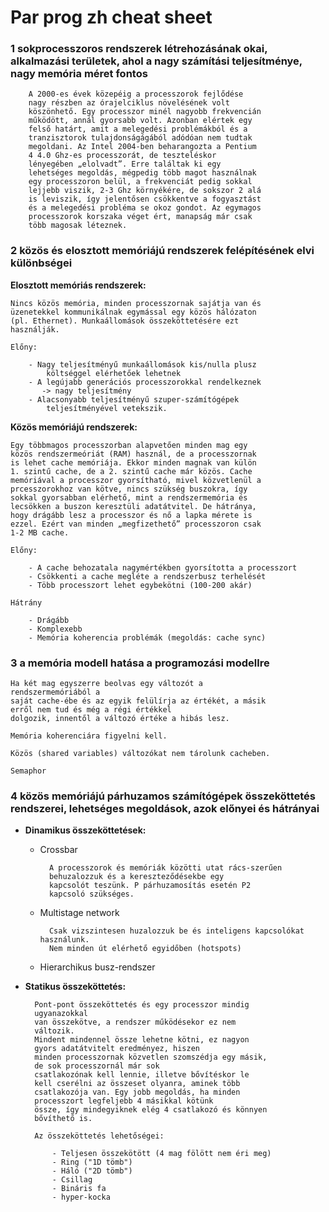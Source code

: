 # Par prog zh cheat sheet

### **1** sokprocesszoros rendszerek létrehozásának okai, alkalmazási területek, ahol a nagy számítási teljesítménye, nagy memória méret fontos

        A 2000-es évek közepéig a processzorok fejlődése
        nagy részben az órajelciklus növelésének volt
        köszönhető. Egy processzor minél nagyobb frekvencián
        működött, annál gyorsabb volt. Azonban elértek egy
        felső határt, amit a melegedési problémákból és a
        tranzisztorok tulajdonságágából adódóan nem tudtak
        megoldani. Az Intel 2004-ben beharangozta a Pentium
        4 4.0 Ghz-es processzorát, de teszteléskor
        lényegében „elolvadt”. Erre találtak ki egy
        lehetséges megoldás, mégpedig több magot használnak
        egy processzoron belül, a frekvenciát pedig sokkal
        lejjebb viszik, 2-3 Ghz környékére, de sokszor 2 alá
        is leviszik, így jelentősen csökkentve a fogyasztást
        és a melegedési probléma se okoz gondot. Az egymagos
        processzorok korszaka véget ért, manapság már csak
        több magosak léteznek.
    
### **2** közös és elosztott memóriájú rendszerek felépítésének elvi különbségei

**Elosztott memóriás rendszerek:**
        
    Nincs közös memória, minden processzornak sajátja van és
    üzenetekkel kommunikálnak egymással egy közös hálózaton
    (pl. Ethernet). Munkaállomások összeköttetésére ezt
    használják.

    Előny:

        - Nagy teljesítményű munkaállomások kis/nulla plusz
            költséggel elérhetőek lehetnek
        - A legújabb generációs processzorokkal rendelkeznek 
           -> nagy teljesítmény
        - Alacsonyabb teljesítményű szuper-számítógépek
            teljesítményével vetekszik.

**Közös memóriájú rendszerek:**

    Egy többmagos processzorban alapvetően minden mag egy
    közös rendszermeóriát (RAM) használ, de a processzornak
    is lehet cache memóriája. Ekkor minden magnak van külön
    1. szintű cache, de a 2. szintű cache már közös. Cache
    memóriával a processzor gyorsítható, mivel közvetlenül a
    prcesszorokhoz van kötve, nincs szükség buszokra, így
    sokkal gyorsabban elérhető, mint a rendszermemória és
    lecsökken a buszon keresztüli adatátvitel. De hátránya,
    hogy drágább lesz a processzor és nő a lapka mérete is
    ezzel. Ezért van minden „megfizethető” processzoron csak
    1-2 MB cache.

    Előny:

        - A cache behozatala nagymértékben gyorsította a processzort
        - Csökkenti a cache megléte a rendszerbusz terhelését
        - Több processzort lehet egybekötni (100-200 akár)

    Hátrány

        - Drágább
        - Komplexebb
        - Memória koherencia problémák (megoldás: cache sync)
    

### **3** a memória modell hatása a programozási modellre

    Ha két mag egyszerre beolvas egy változót a
    rendszermemóriából a
    saját cache-ébe és az egyik felülírja az értékét, a másik
    erről nem tud és még a régi értékkel
    dolgozik, innentől a változó értéke a hibás lesz.
    
    Memória koherenciára figyelni kell.
    
    Közös (shared variables) változókat nem tárolunk cacheben.
    
    Semaphor

### **4** közös memóriájú párhuzamos számítógépek összeköttetés rendszerei, lehetséges megoldások, azok előnyei és hátrányai

* **Dinamikus összeköttetések:**

    * Crossbar

            A processzorok és memóriák közötti utat rács-szerűen
            behuzalozzuk és a kereszteződésekbe egy
            kapcsolót teszünk. P párhuzamosítás esetén P2
            kapcsoló szükséges.

    * Multistage network

            Csak vizszintesen huzalozzuk be és inteligens kapcsolókat használunk.
            Nem minden út elérhető egyidőben (hotspots)
    
    * Hierarchikus busz-rendszer

* **Statikus összeköttetés:**

        Pont-pont összeköttetés és egy processzor mindig
        ugyanazokkal
        van összekötve, a rendszer működésekor ez nem
        változik.
        Mindent mindennel össze lehetne kötni, ez nagyon
        gyors adatátvitelt eredményez, hiszen
        minden processzornak közvetlen szomszédja egy másik,
        de sok processzornál már sok
        csatlakozónak kell lennie, illetve bővítéskor le
        kell cserélni az összeset olyanra, aminek több
        csatlakozója van. Egy jobb megoldás, ha minden
        processzort legfeljebb 4 másikkal kötünk
        össze, így mindegyiknek elég 4 csatlakozó és könnyen
        bővíthető is.
        
        Az összeköttetés lehetőségei:

            - Teljesen összekötött (4 mag fölött nem éri meg)
            - Ring ("1D tömb")
            - Háló ("2D tömb")
            - Csillag
            - Bináris fa
            - hyper-kocka


